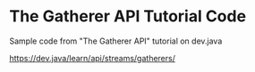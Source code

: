 # The Gatherer API Tutorial Code

Sample code from "The Gatherer API" tutorial on dev.java

https://dev.java/learn/api/streams/gatherers/
